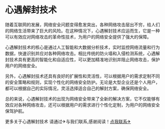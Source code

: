 # 心遇解封技术

随着互联网的发展，网络安全问题变得愈发突出，各种网络攻击层出不穷，给人们的网络生活带来了巨大的风险。在这种情况下，心遇解封技术应运而生，它是一种可以有效应对网络攻击的革命性技术，为用户的网络安全提供了强大的保障。

心遇解封技术的核心是通过人工智能和大数据分析技术，实时监控网络流量和行为数据，快速识别并应对各种网络攻击。相比传统的防火墙和入侵检测系统，心遇解封技术具有更高的智能化和自适应性，可以更加精准地识别并阻止网络攻击，保护用户的网络安全。

另外，心遇解封技术还具有良好的扩展性和灵活性，可以根据用户的需求定制不同的安全策略和规则，实现个性化的网络安全防护。无论是大型企业还是个人用户，都可以根据自己的实际情况，灵活选择适合自己的解封方案，确保网络安全。

总的来说，心遇解封技术的出现为网络安全带来了全新的解决方案，它不仅能够有效应对各种网络攻击，还可以根据用户的需求进行个性化定制，为用户的网络安全保驾护航。

更多关于心遇解封技术 请通过✈与我们联系,感谢阅读！[点我联系✈](https://qa.k02.cc)